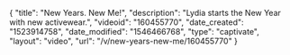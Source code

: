 {
    "title": "New Years. New Me!",
    "description": "Lydia starts the New Year with new activewear.",
    "videoid": "160455770",
    "date_created": "1523914758",
    "date_modified": "1546466768",
    "type": "captivate",
    "layout": "video",
    "url": "\/v\/new-years-new-me\/160455770"
}